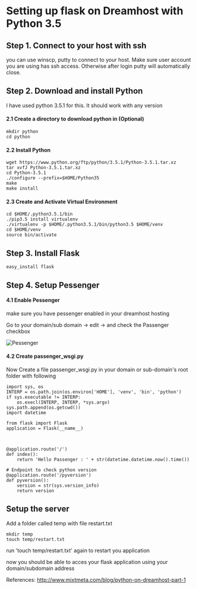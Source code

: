 # Setting up flask on Dreamhost with Python 3.5

## Step 1. Connect to your host with ssh

you can use winscp, putty to connect to your host. Make sure user account you are using has ssh access. Otherwise after login putty will automatically close.

## Step 2. Download and install Python

I have used python 3.5.1 for this. It should work with any version

#### 2.1 Create a directory to download python in (Optional)

```
mkdir python
cd python
````

#### 2.2 Install Python

```
wget https://www.python.org/ftp/python/3.5.1/Python-3.5.1.tar.xz
tar xvfJ Python-3.5.1.tar.xz
cd Python-3.5.1
./configure --prefix=$HOME/Python35
make
make install
```

#### 2.3 Create and Activate Virtual Environment

```
cd $HOME/.python3.5.1/bin
./pip3.5 install virtualenv
./virtualenv -p $HOME/.python3.5.1/bin/python3.5 $HOME/venv
cd $HOME/venv
source bin/activate
```

## Step 3. Install Flask

```
easy_install flask
```


## Step 4. Setup Pessenger

#### 4.1 Enable Pessenger
make sure you have pessenger enabled in your dreamhost hosting

Go to your domain/sub domain -> edit -> and check the Passenger checkbox

![Pessenger](images/pessenger_enable.JPG)

#### 4.2 Create passenger_wsgi.py
Now Create a file passenger_wsgi.py in your domain or sub-domain's root folder with following 

```
import sys, os
INTERP = os.path.join(os.environ['HOME'], 'venv', 'bin', 'python')
if sys.executable != INTERP:
    os.execl(INTERP, INTERP, *sys.argv)
sys.path.append(os.getcwd())
import datetime

from flask import Flask
application = Flask(__name__)



@application.route('/')
def index():
    return 'Hello Passenger : ' + str(datetime.datetime.now().time())

# Endpoint to check python version	
@application.route('/pyversion')
def pyversion():
	version = str(sys.version_info)
	return version
```


## Setup the server

Add a folder called temp with file restart.txt
```
mkdir temp
touch temp/restart.txt
```

run 'touch temp/restart.txt' again to restart you application

now you should be able to acces your flask application using your domain/subdomain address


References:
http://www.mixtmeta.com/blog/python-on-dreamhost-part-1


